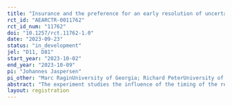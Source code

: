 ```yaml
---
title: "Insurance and the preference for an early resolution of uncertainty"
rct_id: "AEARCTR-0011762"
rct_id_num: "11762"
doi: "10.1257/rct.11762-1.0"
date: "2023-09-23"
status: "in_development"
jel: "D11, D81"
start_year: "2023-10-02"
end_year: "2023-10-09"
pi: "Johannes Jaspersen"
pi_other: "Marc RaginUniversity of Georgia; Richard PeterUniversity of Iowa"
abstract: "The experiment studies the influence of the timing of the resolution of the uncertainty about a potential loss on the demand for insurance against this loss in a laboratory setting. "
layout: registration
---
```


